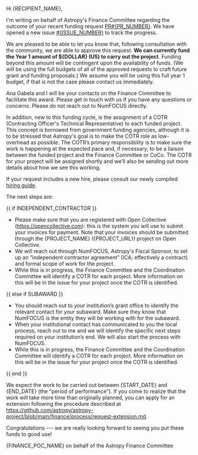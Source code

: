 Hi {RECIPIENT_NAME},

I'm writing on behalf of Astropy's Finance Committee regarding the outcome of your recent funding request [PR#{PR_NUMBER}](https://github.com/astropy/astropy-project/pull/{PR_NUMBER}). We have opened a new issue [#{ISSUE_NUMBER}](https://github.com/astropy/astropy-project/issue/{ISSUE_NUMBER}) to track the progress.

We are pleased to be able to let you know that, following consultation with the community, we are able to approve this request. **We can currently fund the Year 1 amount of ${DOLLAR} (US) to carry out the project**.  Funding beyond this amount will be contingent upon the availability of funds. (We will be using the full budgets of all of the approved requests to craft future grant and funding proposals.) We assume you will be using this full year 1 budget, if that is not the case please contact us immediately.

Ana Gabela and I will be your contacts on the Finance Committee to facilitate this award. Please get in touch with us if you have any questions or concerns. Please do not reach out to NumFOCUS directly.

In addition, new to this funding cycle, is the assignment of a COTR (Contracting Officer's Technical Representative) to each funded project. This concept is borrowed from government funding agencies, although it is to be stressed that Astropy's goal is to make the COTR role as low-overhead as possible. The COTR’s primary responsibility is to make sure the work is happening at the expected pace and, if necessary, to be a liaison between the funded project and the Finance Committee or CoCo. The COTR for your project will be assigned shortly and we’ll also be sending out more details about how we see this working.

If your request includes a new hire, please consult our newly compiled [hiring guide](https://docs.google.com/document/d/1xD8qdMW3GhPP86XR1fXE_9Cb03SxNtokgWG1Aoxor54/edit).

The next steps are:

{{ if INDEPENDENT_CONTRACTOR }}

* Please make sure that you are registered with Open Collective (https://opencollective.com): this is the system you will use to submit your invoices for payment. Note that your invoices should be submitted through the {PROJECT_NAME} ({PROJECT_URL}) project on Open Collective.
* We will reach out through NumFOCUS, Astropy's Fiscal Sponsor, to set up an “independent contractor agreement” (ICA; effectively a contract) and formal scope of work for the project.
* While this is in progress, the Finance Committee and the Coordination Committee will identify a COTR for each project. More information on this will be in the issue for your project once the COTR is identified.

{{ else if SUBAWARD }}

* You should reach out to your institution’s grant office to identify the relevant contact for your subaward. Make sure they know that NumFOCUS is the entity they will be working with for the subaward. 
* When your institutional contact has communicated to you the local process, reach out to me and we will identify the specific next steps required on your institution’s end. We will also start the process with NumFOCUS.
* While this is in progress, the Finance Committee and the Coordination Committee will identify a COTR for each project. More information on this will be in the issue for your project once the COTR is identified.

{{ end }}


We expect the work to be carried out between {START_DATE} and {END_DATE} (the “period of performance”). If you come to realize that the work will take more time than originally planned, you can apply for an extension following the procedure described at https://github.com/astropy/astropy-project/blob/main/finance/process/request-extension.md.

Congratulations --- we are really looking forward to seeing you put these funds to good use!

{FINANCE_POC_NAME} 
on behalf of the Astropy Finance Committee
